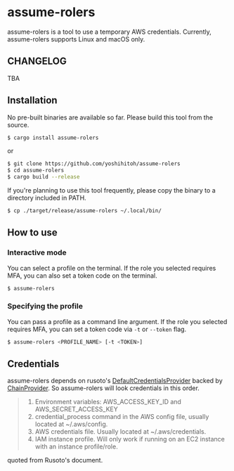 # assume-rolers
assume-rolers is a tool to use a temporary AWS credentials.
Currently, assume-rolers supports Linux and macOS only.

## CHANGELOG
TBA

## Installation

No pre-built binaries are available so far.
Please build this tool from the source.

```bash
$ cargo install assume-rolers
```

or

```bash
$ git clone https://github.com/yoshihitoh/assume-rolers
$ cd assume-rolers
$ cargo build --release
```

If you're planning to use this tool frequently, please copy the binary to a directory included in PATH.
```bash
$ cp ./target/release/assume-rolers ~/.local/bin/
```

## How to use
### Interactive mode
You can select a profile on the terminal.
If the role you selected requires MFA, you can also set a token code on the terminal.

```bash
$ assume-rolers
```

### Specifying the profile
You can pass a profile as a command line argument.
If the role you selected requires MFA, you can set a token code via `-t` or `--token` flag.

```bash
$ assume-rolers <PROFILE_NAME> [-t <TOKEN>]
```

## Credentials
assume-rolers depends on rusoto's [DefaultCredentialsProvider](https://rusoto.github.io/rusoto/rusoto_core/struct.DefaultCredentialsProvider.html) backed by [ChainProvider](https://rusoto.github.io/rusoto/rusoto_credential/struct.ChainProvider.html). So assume-rolers will look credentials in this order.

> 1. Environment variables: AWS_ACCESS_KEY_ID and AWS_SECRET_ACCESS_KEY
> 2. credential_process command in the AWS config file, usually located at ~/.aws/config.
> 3. AWS credentials file. Usually located at ~/.aws/credentials.
> 4. IAM instance profile. Will only work if running on an EC2 instance with an instance profile/role.

quoted from Rusoto's document.
